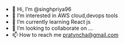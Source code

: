 - 👋 Hi, I’m @singhpriya96
- 👀 I’m interested in AWS cloud,devops tools
- 🌱 I’m currently learning React js
- 💞️ I’m looking to collaborate on ...
- 📫 How to reach me pratyncha@gmail.com

<!---
singhpriya96/singhpriya96 is a ✨ special ✨ repository because its `README.md` (this file) appears on your GitHub profile.
You can click the Preview link to take a look at your changes.
--->
